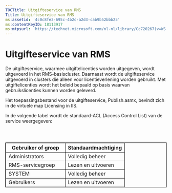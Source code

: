 ```yaml
---
TOCTitle: Uitgifteservice van RMS
Title: Uitgifteservice van RMS
ms:assetid: '4c0c8fe3-695c-4b2c-a2d3-cab9b52bbb25'
ms:contentKeyID: 18113917
ms:mtpsurl: 'https://technet.microsoft.com/nl-nl/library/Cc720267(v=WS.10)'
---
```


Uitgifteservice van RMS
=======================

De uitgifteservice, waarmee uitgiftelicenties worden uitgegeven, wordt uitgevoerd in het RMS-basiscluster. Daarnaast wordt de uitgifteservice uitgevoerd in clusters die alleen voor licentieverlening worden gebruikt. Met uitgiftelicenties wordt het beleid bepaald op basis waarvan gebruikslicenties kunnen worden geleverd.

Het toepassingsbestand voor de uitgifteservice, Publish.asmx, bevindt zich in de virtuele map Licensing in IIS.

In de volgende tabel wordt de standaard-ACL (Access Control List) van de service weergegeven:

###  

 
<table style="border:1px solid black;">
<colgroup>
<col width="50%" />
<col width="50%" />
</colgroup>
<thead>
<tr class="header">
<th style="border:1px solid black;" >Gebruiker of groep</th>
<th style="border:1px solid black;" >Standaardmachtiging</th>
</tr>
</thead>
<tbody>
<tr class="odd">
<td style="border:1px solid black;">Administrators</td>
<td style="border:1px solid black;">Volledig beheer</td>
</tr>
<tr class="even">
<td style="border:1px solid black;">RMS-servicegroep</td>
<td style="border:1px solid black;">Lezen en uitvoeren</td>
</tr>
<tr class="odd">
<td style="border:1px solid black;">SYSTEM</td>
<td style="border:1px solid black;">Volledig beheer</td>
</tr>
<tr class="even">
<td style="border:1px solid black;">Gebruikers</td>
<td style="border:1px solid black;">Lezen en uitvoeren</td>
</tr>
</tbody>
</table>
